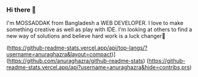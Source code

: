 ### Hi there 👋
 I'm MOSSADDAK from Bangladesh a WEB DEVELOPER. I love to make something creative as well as play with IDE. I'm looking at others to find a new way of solutions and believe hard work is a luck changer🌱
 
(https://github-readme-stats.vercel.app/api/top-langs/?username=anuraghazra&layout=compact)](https://github.com/anuraghazra/github-readme-stats) (https://github-readme-stats.vercel.app/api?username=anuraghazra&hide=contribs,prs)



